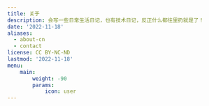 ```yaml
---
title: 关于
description: 会写一些日常生活日记，也有技术日记，反正什么都往里扔就是了！
date: '2022-11-18'
aliases:
  - about-cn
  - contact
license: CC BY-NC-ND
lastmod: '2022-11-18'
menu:
    main: 
        weight: -90
        params:
            icon: user
---
```

